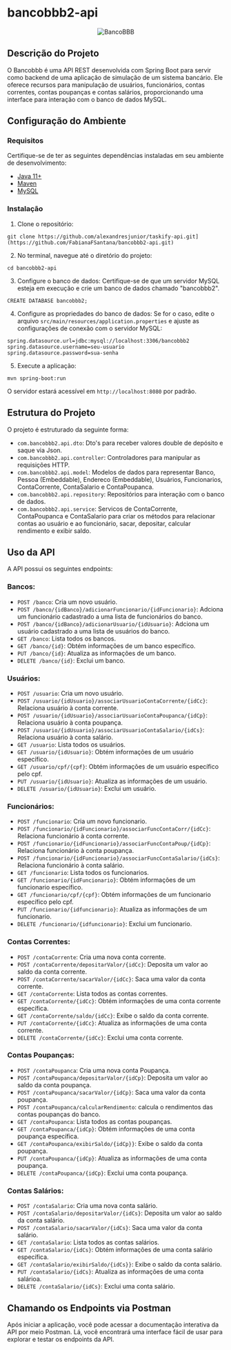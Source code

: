 # bancobbb2-api
<div align="center">
  
![BancoBBB](https://github.com/FabianaFSantana/bancobbb2-api/assets/161942930/a1122719-54b8-4b6a-951f-d146a2db463b)

</div>

## Descrição do Projeto
O Bancobbb é uma API REST desenvolvida com Spring Boot para servir como backend de uma aplicação de simulação de um sistema bancário. Ele oferece recursos para manipulação de usuários, funcionários, contas correntes, contas poupanças e contas salários, proporcionando uma interface para interação com o banco de dados MySQL.

## Configuração do Ambiente

### Requisitos
Certifique-se de ter as seguintes dependências instaladas em seu ambiente de desenvolvimento:

* [Java 11+](https://www.oracle.com/br/java/technologies/javase/jdk11-archive-downloads.html)
* [Maven](https://maven.apache.org/download.cgi)
* [MySQL](https://dev.mysql.com/downloads/installer/)

### Instalação
1. Clone o repositório:
```
git clone https://github.com/alexandresjunior/taskify-api.git](https://github.com/FabianaFSantana/bancobbb2-api.git)
```
2. No terminal, navegue até o diretório do projeto:
```
cd bancobbb2-api
```
3. Configure o banco de dados:
Certifique-se de que um servidor MySQL esteja em execução e crie um banco de dados chamado "bancobbb2".
```
CREATE DATABASE bancobbb2;
```
4. Configure as propriedades do banco de dados:
Se for o caso, edite o arquivo `src/main/resources/application.properties` e ajuste as configurações de conexão com o servidor MySQL:
```
spring.datasource.url=jdbc:mysql://localhost:3306/bancobbb2
spring.datasource.username=seu-usuario
spring.datasource.password=sua-senha
```
5. Execute a aplicação:
```
mvn spring-boot:run
```
O servidor estará acessível em `http://localhost:8080` por padrão.

## Estrutura do Projeto
O projeto é estruturado da seguinte forma:
* `com.bancobbb2.api.dto`: Dto's para receber valores double de depósito e saque via Json.
* `com.bancobbb2.api.controller`: Controladores para manipular as requisições HTTP.
* `com.bancobbb2.api.model`: Modelos de dados para representar Banco, Pessoa (Embeddable), Endereco (Embeddable), Usuários, Funcionarios, ContaCorrente, ContaSalario e ContaPoupanca.
* `com.bancobbb2.api.repository`: Repositórios para interação com o banco de dados.
* `com.bancobbb2.api.service`: Servicos de ContaCorrente, ContaPoupanca e ContaSalario para criar os métodos para relacionar contas ao usuário e ao funcionário, sacar, depositar, calcular rendimento e exibir saldo.

## Uso da API
A API possui os seguintes endpoints:

### Bancos:
* `POST /banco`: Cria um novo usuário.
* `POST /banco/{idBanco}/adicionarFuncionario/{idFuncionario}`: Adciona um funcionário cadastrado a uma lista de funcionários do banco.
* `POST /banco/{idBanco}/adicionarUsuario/{idUsuario}`: Adciona um usuário cadastrado a uma lista de usuários do banco.
* `GET /banco`: Lista todos os bancos.
* `GET /banco/{id}`: Obtém informações de um banco específico.
* `PUT /banco/{id}`: Atualiza as informações de um banco.
* `DELETE /banco/{id}`: Exclui um banco.

### Usuários:
* `POST /usuario`: Cria um novo usuário.
* `POST /usuario/{idUsuario}/associarUsuarioContaCorrente/{idCc}`: Relaciona usuário à conta corrente.
* `POST /usuario/{idUsuario}/associarUsuarioContaPoupanca/{idCp}`: Relaciona usuário à conta poupança.
* `POST /usuario/{idUsuario}/associarUsuarioContaSalario/{idCs}`: Relaciona usuário à conta salário.
* `GET /usuario`: Lista todos os usuários.
* `GET /usuario/{idUsuario}`: Obtém informações de um usuário específico.
* `GET /usuario/cpf/{cpf}`: Obtém informações de um usuário específico pelo cpf.
* `PUT /usuario/{idUsuario}`: Atualiza as informações de um usuário.
* `DELETE /usuario/{idUsuario}`: Exclui um usuário.

### Funcionários:
* `POST /funcionario`: Cria um novo funcionario.
* `POST /funcionario/{idFuncionario}/associarFuncContaCorr/{idCc}`: Relaciona funcionário à conta corrente.
* `POST /funcionario/{idFuncionario}/associarFuncContaPoup/{idCp}`: Relaciona funcionário à conta poupança.
* `POST /funcionario/{idFuncionario}/associarFuncContaSalario/{idCs}`: Relaciona funcionário à conta salário.
* `GET /funcionario`: Lista todos os funcionarios.
* `GET /funcionario/{idFuncionario}`: Obtém informações de um funcionario específico.
* `GET /funcionario/cpf/{cpf}`: Obtém informações de um funcionario específico pelo cpf.
* `PUT /funcionario/{idfuncionario}`: Atualiza as informações de um funcionario.
* `DELETE /funcionario/{idfuncionario}`: Exclui um funcionario.

### Contas Correntes:
* `POST /contaCorrente`: Cria uma nova conta corrente.
* `POST /contaCorrente/depositarValor/{idCc}`: Deposita um valor ao saldo da conta corrente.
* `POST /contaCorrente/sacarValor/{idCc}`: Saca uma valor da conta corrente.
* `GET /contaCorrente`: Lista todos as contas correntes.
* `GET /contaCorrente/{idCc}`: Obtém informações de uma conta corrente específica.
* `GET /contaCorrente/saldo/{idCc}`: Exibe o saldo da conta corrente.
* `PUT /contaCorrente/{idCc}`: Atualiza as informações de uma conta corrente.
* `DELETE /contaCorrente/{idCc}`: Exclui uma conta corrente.

### Contas Poupanças:
* `POST /contaPoupanca`: Cria uma nova conta Poupança.
* `POST /contaPoupanca/depositarValor/{idCp}`: Deposita um valor ao saldo da conta poupança.
* `POST /contaPoupanca/sacarValor/{idCp}`: Saca uma valor da conta poupança.
* `POST /contaPoupanca/calcularRendimento`: calcula o rendimentos das contas poupanças do banco.
* `GET /contaPoupanca`: Lista todos as contas poupanças.
* `GET /contaPoupanca/{idCp}`: Obtém informações de uma conta poupança específica.
* `GET /contaPoupanca/exibirSaldo/{idCp}}`: Exibe o saldo da conta poupança.
* `PUT /contaPoupanca/{idCp}`: Atualiza as informações de uma conta poupança.
* `DELETE /contaPoupanca/{idCp}`: Exclui uma conta poupança.

### Contas Salários:
* `POST /contaSalario`: Cria uma nova conta salário.
* `POST /contaSalario/depositarValor/{idCs}`: Deposita um valor ao saldo da conta salário.
* `POST /contaSalario/sacarValor/{idCs}`: Saca uma valor da conta salário.
* `GET /contaSalario`: Lista todos as contas salários.
* `GET /contaSalario/{idCs}`: Obtém informações de uma conta salário específica.
* `GET /contaSalario/exibirSaldo/{idCs}}`: Exibe o saldo da conta salário.
* `PUT /contaSalario/{idCs}`: Atualiza as informações de uma conta salárioa.
* `DELETE /contaSalario/{idCs}`: Exclui uma conta salário.

## Chamando os Endpoints via Postman
Após iniciar a aplicação, você pode acessar a documentação interativa da API por meio Postman. Lá, você encontrará uma interface fácil de usar para explorar e testar os endpoints da API.
 

